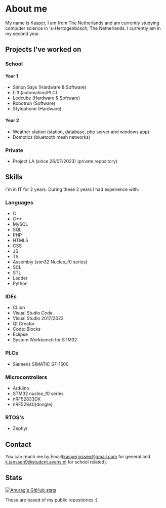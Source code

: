 # **About me**
My name is Kasper, I am from The Netherlands and am currently studying computer science in 's-Hertogenbosch, The Netherlands. I currently am in my second year.


## Projects I've worked on
### School
#### Year 1
- Simon Says (Hardware & Software)
- Lift (automation/PLC)
- Ledcube (Hardware & Software)
- Robotrun (Software)
- Stylophone (Hardware)
#### Year 2
- Weather station (station, database, php server and windows app)
- Domotics (bluetooth mesh networks)

### Private
- Project LA (since 26/07/2023) (private repository)
 
<!-- ### Still a WIP -->
## **Skills**
I'm in IT for 2 years. During these 2 years I had experience with:
### Languages
- C
- C++
- MySQL
- SQL 
- PHP
- HTML5
- CSS
- JS
- TS
- Assembly (stm32 Nucleo_f0 series)
- SCL
- STL
- Ladder
- Python

### IDEs
- CLion
- Visual Studio Code
- Visual Studio 2017/2022
- Qt Creator
- Code::Blocks
- Eclipse
- System Workbench for STM32

### PLCs
- Siemens SIMATIC S7-1500

### Microcontrollers
- Arduino
- STM32 nucleo_f0 series
- nRF52833DK
- nRF52840{dongle}
  
### RTOS's
- Zephyr
  
## Contact
You can reach me by Email(kasperjnssen@gmail.com for general and k.janssen9@student.avans.nl for school related).


## Stats
[![Anurag's GitHub stats](https://github-readme-stats.vercel.app/api?username=kasper201&show_icons=true&theme=transparent)](https://github.com/anuraghazra/github-readme-stats)

These are based of my public repositories :)
<!--
**kasper201/kasper201** is a ✨ _special_ ✨ repository because its `README.md` (this file) appears on your GitHub profile.

-->

